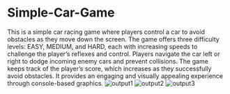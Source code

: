# Simple-Car-Game
This is a simple car racing game where players control a car to avoid obstacles as they move down the screen. The game offers three difficulty levels: EASY, MEDIUM, and HARD, each with increasing speeds to challenge the player’s reflexes and control. Players navigate the car left or right to dodge incoming enemy cars and prevent collisions. The game keeps track of the player’s score, which increases as they successfully avoid obstacles. It provides an engaging and visually appealing experience through console-based graphics.
![output1](https://github.com/airin55/Simple-Car-Game/assets/111304067/9ae96a76-6fb4-44e2-b72f-759ffd85f1ad)
![output2](https://github.com/airin55/Simple-Car-Game/assets/111304067/a2cd4d67-6031-4cb6-8f58-1807228d6227)
![output3](https://github.com/airin55/Simple-Car-Game/assets/111304067/4692bde0-1fb7-4b07-b911-9ece187efa4d)

